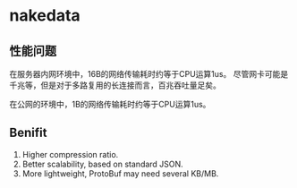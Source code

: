 # nakedata

## 性能问题

在服务器内网环境中，16B的网络传输耗时约等于CPU运算1us。
尽管网卡可能是千兆等，但是对于多路复用的长连接而言，百兆吞吐量足矣。

在公网的环境中，1B的网络传输耗时约等于CPU运算1us。

## Benifit

1. Higher compression ratio.
2. Better scalability, based on standard JSON.
3. More lightweight, ProtoBuf may need several KB/MB.

